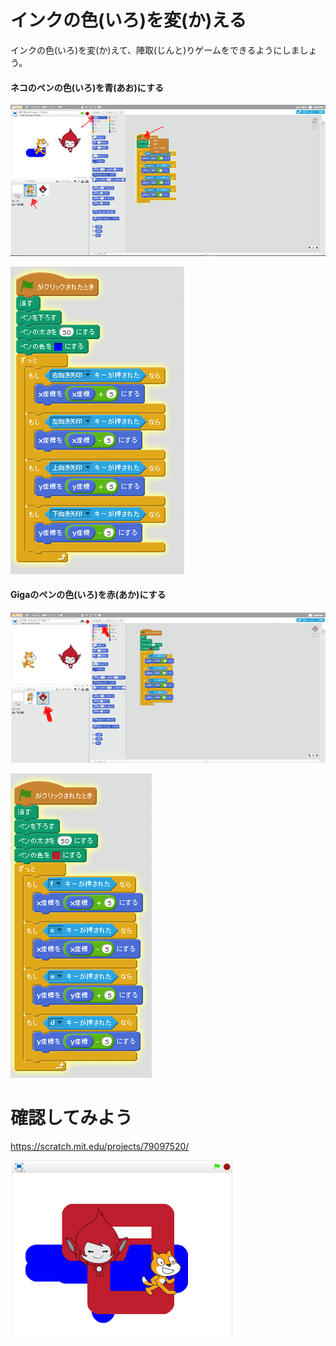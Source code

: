 # インクの色(いろ)を変(か)える

インクの色(いろ)を変(か)えて、陣取(じんと)りゲームをできるようにしましょう。

#### ネコのペンの色(いろ)を青(あお)にする

![](match_005b.png)

![](match3_001a.png)


#### Gigaのペンの色(いろ)を赤(あか)にする

![](match3_006a.png)

![](match3_002a.png)

# 確認してみよう

https://scratch.mit.edu/projects/79097520/

![](match3_003a.png)
